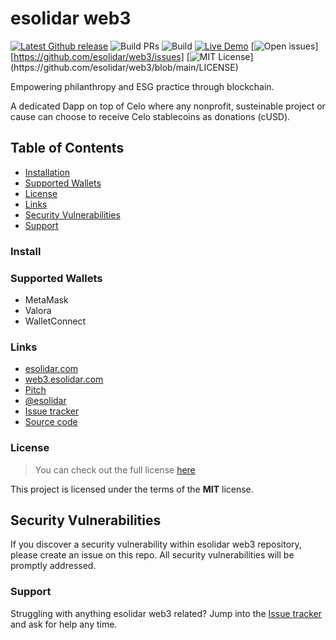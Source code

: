 # esolidar web3

[![Latest Github release](https://img.shields.io/github/release/Martinsos/edlib.svg)](https://github.com/esolidar/web3/releases/latest)
![Build PRs](https://github.com/esolidar/web3/actions/workflows/build_lint_tests.yml/badge.svg)
![Build](https://github.com/esolidar/web3/actions/workflows/build_lint_tests.yml/badge.svg)
[![Live Demo](https://img.shields.io/badge/demo-online-green.svg)](https://web3.testesolidar.com)
[![Open issues][issues-badge]][https://github.com/esolidar/web3/issues]
[![MIT License](https://img.shields.io/apm/l/atomic-design-ui.svg?)](https://github.com/esolidar/web3/blob/main/LICENSE)

Empowering philanthropy and ESG practice through blockchain.

A dedicated Dapp on top of Celo where any nonprofit, susteinable project or cause can choose to receive Celo stablecoins as donations (cUSD).

## Table of Contents

- [Installation](#install)
- [Supported Wallets](#supported-wallets)
- [License](#license)
- [Links](#links)
- [Security Vulnerabilities](#security-vulnerabilities)
- [Support](#support)

### Install

### Supported Wallets

- MetaMask
- Valora
- WalletConnect

### Links

- [esolidar.com](https://www.esolidar.com)
- [web3.esolidar.com](https://web3.esolidar.com)
- [Pitch](https://pitch.com/public/2b1f2641-fea9-4406-a1b7-0b116a125fd0)
- [@esolidar](https://twitter.com/esolidar)
- [Issue tracker](https://github.com/esolidar/web3/issues)
- [Source code](https://github.com/esolidar/web3)

### License

>You can check out the full license [here](https://github.com/esolidar/web3/blob/main/LICENSE)

This project is licensed under the terms of the **MIT** license.

## Security Vulnerabilities

If you discover a security vulnerability within esolidar web3 repository, please create an issue on this repo. All security vulnerabilities will be promptly addressed.

### Support

Struggling with anything esolidar web3 related? Jump into the [Issue tracker](https://github.com/esolidar/web3/issues) and ask for help any time.

[issues-badge]: https://img.shields.io/github/issues/mkosir/react-parallax-tilt
